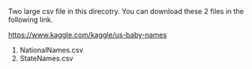 Two large csv file in this direcotry. You can download these 2 files in the
following link.

https://www.kaggle.com/kaggle/us-baby-names

1. NationalNames.csv
2. StateNames.csv
